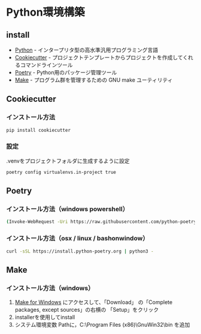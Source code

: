 # Python環境構築

## install
- [Python] - インタープリタ型の高水準汎用プログラミング言語
- [Cookiecutter] - プロジェクトテンプレートからプロジェクトを作成してくれるコマンドラインツール
- [Poetry] - Python用のパッケージ管理ツール
- [Make] - プログラム群を管理するための GNU make ユーティリティ

## Cookiecutter

### インストール方法
```bash
pip install cookiecutter
```

### 設定
.venvをプロジェクトフォルダに生成するように設定
```bash
poetry config virtualenvs.in-project true
```

## Poetry

### インストール方法（windows powershell）
```bash
(Invoke-WebRequest -Uri https://raw.githubusercontent.com/python-poetry/poetry/master/get-poetry.py -UseBasicParsing).Content | python -
```

### インストール方法（osx / linux / bashonwindow）
```bash
curl -sSL https://install.python-poetry.org | python3 -
```

## Make

### インストール方法（windows）
1. [Make for Windows] にアクセスして、「Download」 の「Complete packages, except sources」の右横の 「Setup」をクリック
1. installerを使用してinstall
1. システム環境変数 Pathに，C:\Program Files (x86)\GnuWin32\bin を追加


[Python]: <https://www.python.org/>
[Cookiecutter]: <https://github.com/cookiecutter/cookiecutter>
[Poetry]: <https://github.com/python-poetry/poetry>
[Make]: <https://www.gnu.org/software/make/>
[Make for Windows]: <http://gnuwin32.sourceforge.net/packages/make.htm>

